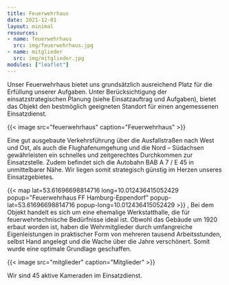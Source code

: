 ```yaml
---
title: Feuerwehrhaus
date: 2021-12-01
layout: minimal
resources:
- name: feuerwehrhaus
  src: img/feuerwehrhaus.jpg
- name: mitglieder
  src: img/mitglieder.jpg
modules: ["leaflet"]
---
```


Unser Feuerwehrhaus bietet uns grundsätzlich ausreichend Platz für die Erfüllung unserer Aufgaben. Unter Berücksichtigung der einsatzstrategischen Planung (siehe Einsatzauftrag und Aufgaben), bietet das Objekt den bestmöglich geeigneten Standort für einen angemessenen Einsatzdienst.

{{< image src="feuerwehrhaus" caption="Feuerwehrhaus" >}}

Eine gut ausgebaute Verkehrsführung über die Ausfallstraßen nach West und Ost, als auch die Flughafenumgehung und die Nord – Südachsen gewährleisten ein schnelles und zeitgerechtes Durchkommen zur Einsatzstelle. Zudem befindet sich die Autobahn BAB A 7 / E 45 in unmittelbarer Nähe. Wir liegen somit strategisch günstig im Herzen unseres Einsatzgebietes.

{{< map lat=53.61696698814716 long=10.012436415052429 popup="Feuerwehrhaus FF Hamburg-Eppendorf" popup-lat=53.61696698814716  popup-long=10.012436415052429 >}}
, 
Bei dem Objekt handelt es sich um eine ehemalige Werkstatthalle, die für feuerwehrtechnische Bedürfnisse ideal ist. Obwohl das Gebäude um 1920 erbaut worden ist, haben die Wehrmitglieder durch umfangreiche Eigenleistungen in praktischer Form von mehreren tausend Arbeitsstunden, selbst Hand angelegt und die Wache über die Jahre verschönert. Somit wurde eine optimale Grundlage geschaffen.

{{< image src="mitglieder" caption="Mitglieder" >}}

Wir sind 45 aktive Kameraden im Einsatzdienst.

